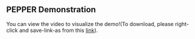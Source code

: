 ## PEPPER Demonstration

You can view the video to visualize the demo!(To download, please right-click and save-link-as from this [link](https://github.com/future-proof-iot/PEPPER/raw/main/PEPPER_demo_video.mp4)).
